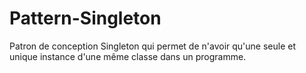 # Pattern-Singleton
Patron de conception Singleton qui permet de n'avoir qu'une seule et unique instance d'une même classe dans un programme.
